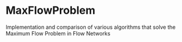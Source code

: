 # MaxFlowProblem
Implementation and comparison of various algorithms that solve the Maximum Flow Problem in Flow Networks

